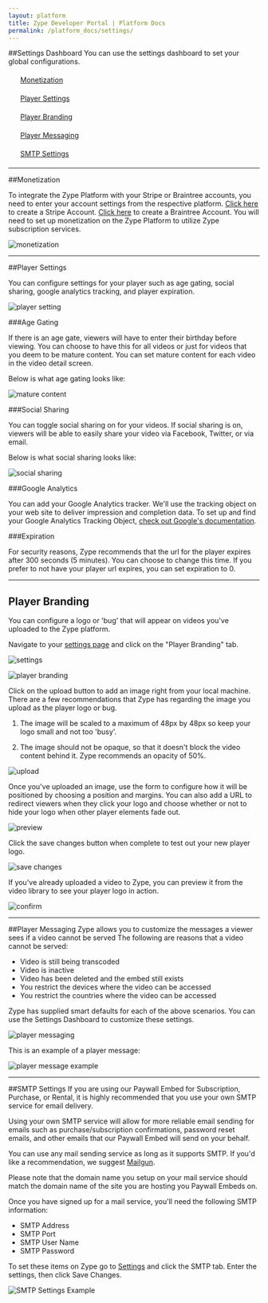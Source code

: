 ```yaml
---
layout: platform
title: Zype Developer Portal | Platform Docs
permalink: /platform_docs/settings/
---
```

##Settings Dashboard
You can use the settings dashboard to set your global configurations.

<div style="margin: 20px;"><span class="fa fa-file-text" style="margin-right: 4px;"></span>
<a href="#monetization">
Monetization</a>
</div>
<div style="margin: 20px;"><span class="fa fa-file-text" style="margin-right: 4px;"></span>
<a href="#player_settings">
Player Settings</a>
</div>
<div style="margin: 20px;"><span class="fa fa-file-text" style="margin-right: 4px;"></span>
<a href="#player_branding">
Player Branding</a>
</div>
<div style="margin: 20px;"><span class="fa fa-file-text" style="margin-right: 4px;"></span>
<a href="#player_messaging">
Player Messaging</a>
</div>
<div style="margin: 20px;"><span class="fa fa-file-text" style="margin-right: 4px;"></span>
<a href="#smtp">
SMTP Settings</a>
</div>

<hr id='monetization'>

##Monetization

To integrate the Zype Platform with your Stripe or Braintree accounts, you need
to enter your account settings from the respective platform. [Click here](https://dashboard.stripe.com/register)
to create a Stripe Account. [Click here](https://www.braintreepayments.com/signup) to
create a Braintree Account. You will need to set up monetization on the Zype Platform
to utilize Zype subscription services.

![monetization]({{site.url}}assets/settings/monetization.png)

<hr id='player_settings'>

##Player Settings

You can configure settings for your player such as age gating, social sharing,
google analytics tracking, and player expiration.

![player setting]({{site.url}}assets/settings/player_settings.png)

###Age Gating

If there is an age gate, viewers will have to enter their birthday before viewing.
You can choose to have this for all videos or just for videos that you deem to be
mature content. You can set mature content for each video in the video detail screen.

Below is what age gating looks like:

![mature content]({{site.url}}assets/settings/age_gate.png)

###Social Sharing

You can toggle social sharing on for your videos. If social sharing is on, viewers
will be able to easily share your video via Facebook, Twitter, or via email.

Below is what social sharing looks like:

![social sharing]({{site.url}}assets/settings/share_video.png)

###Google Analytics

You can add your Google Analytics tracker. We'll use the tracking object on your web site to deliver impression and completion data. To set up and find your Google Analytics
Tracking Object, [check out Google's documentation](https://support.google.com/analytics/answer/1008080?hl=en).

###Expiration

For security reasons, Zype recommends that the url for the player expires after 300 seconds (5
minutes). You can choose to change this time. If you prefer to not have your player
url expires, you can set expiration to 0.

<hr id='player_branding'>

## Player Branding

You can configure a logo or 'bug' that will appear on videos you've uploaded to the Zype platform.

Navigate to your [settings page](https://admin.zype.com/site/edit) and click on the "Player Branding" tab.

![settings]({{site.url}}assets/player_logo/settings.png)

![player branding]({{site.url}}assets/player_logo/player_branding.png)

Click on the upload button to add an image right from your local machine. There are a few recommendations that Zype has regarding the image you upload as the player logo or bug.

1) The image will be scaled to a maximum of 48px by 48px so keep your logo small and not too 'busy'.

2) The image should not be opaque, so that it doesn't block the video content behind it. Zype recommends an opacity of 50%.

![upload]({{site.url}}assets/player_logo/help.png)

Once you've uploaded an image, use the form to configure how it will be positioned by choosing a position and margins. You can also add a URL to redirect viewers when they click your logo and choose whether or not to hide your logo when other player elements fade out.

![preview]({{site.url}}assets/player_logo/player_logo.png)

Click the save changes button when complete to test out your new player logo.


![save changes]({{site.url}}assets/player_logo/save_changes.png)

If you've already uploaded a video to Zype, you can preview it from the video library to see your player logo in action.

![confirm]({{site.url}}assets/player_logo/confirm.png)

<hr id='player_messaging'>

##Player Messaging
Zype allows you to customize the messages a viewer sees if a video cannot be served
The following are reasons that a video cannot be served:

- Video is still being transcoded
- Video is inactive
- Video has been deleted and the embed still exists
- You restrict the devices where the video can be accessed
- You restrict the countries where the video can be accessed

Zype has supplied smart defaults for each of the above scenarios. You can
use the Settings Dashboard to customize these settings.

![player messaging]({{site.url}}assets/settings/player_messaging.png)

This is an example of a player message:

![player message example]({{site.url}}assets/settings/messaging_ex.png)


<hr id='smtp'>

##SMTP Settings
If you are using our Paywall Embed for Subscription, Purchase, or Rental, it is highly recommended that you use your own SMTP service for email delivery.

Using your own SMTP service will allow for more reliable email sending for emails such as purchase/subscription confirmations, password reset emails, and other emails that our Paywall Embed will send on your behalf.

You can use any mail sending service as long as it supports SMTP. If you'd like a recommendation, we suggest [Mailgun](https://www.mailgun.com/).

Please note that the domain name you setup on your mail service should match the domain name of the site you are hosting you Paywall Embeds on.

Once you have signed up for a mail service, you'll need the following SMTP information:

- SMTP Address
- SMTP Port
- SMTP User Name
- SMTP Password

To set these items on Zype go to [Settings](https://admin.zype.com/site/edit) and click the SMTP tab. Enter the settings, then click Save Changes.

![SMTP Settings Example]({{site.url}}assets/settings/smtp.png)
